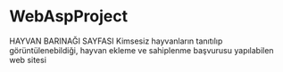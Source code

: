 # WebAspProject
HAYVAN BARINAĞI SAYFASI Kimsesiz hayvanların tanıtılıp görüntülenebildiği, hayvan ekleme ve sahiplenme başvurusu yapılabilen web sitesi
